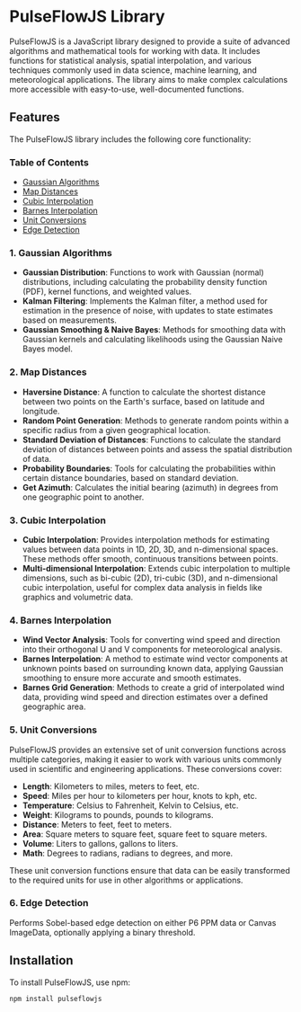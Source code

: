 # PulseFlowJS Library

PulseFlowJS is a JavaScript library designed to provide a suite of advanced algorithms and mathematical tools for working with data. It includes functions for statistical analysis, spatial interpolation, and various techniques commonly used in data science, machine learning, and meteorological applications. The library aims to make complex calculations more accessible with easy-to-use, well-documented functions.

## Features

The PulseFlowJS library includes the following core functionality:

### Table of Contents

- [Gaussian Algorithms](gaussianAlgorithms.md)
- [Map Distances](mapDistances.md)
- [Cubic Interpolation](cubicInterpolation.md)
- [Barnes Interpolation](barnesInterpolation.md)
- [Unit Conversions](unitConversions.md)
- [Edge Detection](edgeDetection.md)

### 1. **Gaussian Algorithms**

- **Gaussian Distribution**: Functions to work with Gaussian (normal) distributions, including calculating the probability density function (PDF), kernel functions, and weighted values.
- **Kalman Filtering**: Implements the Kalman filter, a method used for estimation in the presence of noise, with updates to state estimates based on measurements.
- **Gaussian Smoothing & Naive Bayes**: Methods for smoothing data with Gaussian kernels and calculating likelihoods using the Gaussian Naive Bayes model.

### 2. **Map Distances**

- **Haversine Distance**: A function to calculate the shortest distance between two points on the Earth's surface, based on latitude and longitude.
- **Random Point Generation**: Methods to generate random points within a specific radius from a given geographical location.
- **Standard Deviation of Distances**: Functions to calculate the standard deviation of distances between points and assess the spatial distribution of data.
- **Probability Boundaries**: Tools for calculating the probabilities within certain distance boundaries, based on standard deviation.
- **Get Azimuth**: Calculates the initial bearing (azimuth) in degrees from one geographic point to another.

### 3. **Cubic Interpolation**

- **Cubic Interpolation**: Provides interpolation methods for estimating values between data points in 1D, 2D, 3D, and n-dimensional spaces. These methods offer smooth, continuous transitions between points.
- **Multi-dimensional Interpolation**: Extends cubic interpolation to multiple dimensions, such as bi-cubic (2D), tri-cubic (3D), and n-dimensional cubic interpolation, useful for complex data analysis in fields like graphics and volumetric data.

### 4. **Barnes Interpolation**

- **Wind Vector Analysis**: Tools for converting wind speed and direction into their orthogonal U and V components for meteorological analysis.
- **Barnes Interpolation**: A method to estimate wind vector components at unknown points based on surrounding known data, applying Gaussian smoothing to ensure more accurate and smooth estimates.
- **Barnes Grid Generation**: Methods to create a grid of interpolated wind data, providing wind speed and direction estimates over a defined geographic area.

### 5. **Unit Conversions**

PulseFlowJS provides an extensive set of unit conversion functions across multiple categories, making it easier to work with various units commonly used in scientific and engineering applications. These conversions cover:

- **Length**: Kilometers to miles, meters to feet, etc.
- **Speed**: Miles per hour to kilometers per hour, knots to kph, etc.
- **Temperature**: Celsius to Fahrenheit, Kelvin to Celsius, etc.
- **Weight**: Kilograms to pounds, pounds to kilograms.
- **Distance**: Meters to feet, feet to meters.
- **Area**: Square meters to square feet, square feet to square meters.
- **Volume**: Liters to gallons, gallons to liters.
- **Math**: Degrees to radians, radians to degrees, and more.

These unit conversion functions ensure that data can be easily transformed to the required units for use in other algorithms or applications.

### 6. **Edge Detection**

Performs Sobel-based edge detection on either P6 PPM data or Canvas ImageData, optionally applying a binary threshold.


## Installation

To install PulseFlowJS, use npm:

```bash
npm install pulseflowjs
```
